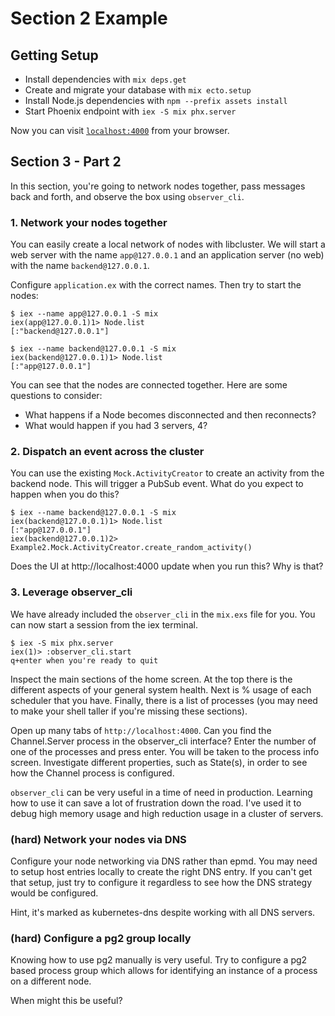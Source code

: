 # Section 2 Example

## Getting Setup

  * Install dependencies with `mix deps.get`
  * Create and migrate your database with `mix ecto.setup`
  * Install Node.js dependencies with `npm --prefix assets install`
  * Start Phoenix endpoint with `iex -S mix phx.server`

Now you can visit [`localhost:4000`](http://localhost:4000) from your browser.

## Section 3 - Part 2

In this section, you're going to network nodes together, pass messages back and forth,
and observe the box using `observer_cli`.

### 1. Network your nodes together

You can easily create a local network of nodes with libcluster. We will start a web server with the
name `app@127.0.0.1` and an application server (no web) with the name `backend@127.0.0.1`.

Configure `application.ex` with the correct names. Then try to start the nodes:

```
$ iex --name app@127.0.0.1 -S mix
iex(app@127.0.0.1)1> Node.list
[:"backend@127.0.0.1"]

$ iex --name backend@127.0.0.1 -S mix
iex(backend@127.0.0.1)1> Node.list
[:"app@127.0.0.1"]
```

You can see that the nodes are connected together. Here are some questions to consider:

* What happens if a Node becomes disconnected and then reconnects?
* What would happen if you had 3 servers, 4?

### 2. Dispatch an event across the cluster

You can use the existing `Mock.ActivityCreator` to create an activity from the backend node. This will trigger
a PubSub event. What do you expect to happen when you do this?

```
$ iex --name backend@127.0.0.1 -S mix
iex(backend@127.0.0.1)1> Node.list
[:"app@127.0.0.1"]
iex(backend@127.0.0.1)2> Example2.Mock.ActivityCreator.create_random_activity()
```

Does the UI at http://localhost:4000 update when you run this? Why is that?

### 3. Leverage observer_cli

We have already included the `observer_cli` in the `mix.exs` file for you. You can now start a session from
the iex terminal.

```
$ iex -S mix phx.server
iex(1)> :observer_cli.start
q+enter when you're ready to quit
```

Inspect the main sections of the home screen. At the top there is the different aspects of your
general system health. Next is % usage of each scheduler that you have. Finally, there is a list
of processes (you may need to make your shell taller if you're missing these sections).

Open up many tabs of `http://localhost:4000`. Can you find the Channel.Server process in the observer_cli
interface? Enter the number of one of the processes and press enter. You will be taken to the process info
screen. Investigate different properties, such as State(s), in order to see how the Channel process is
configured.

`observer_cli` can be very useful in a time of need in production. Learning how to use it can save a lot of
frustration down the road. I've used it to debug high memory usage and high reduction usage in a cluster of
servers.

### (hard) Network your nodes via DNS

Configure your node networking via DNS rather than epmd. You may need to setup host entries
locally to create the right DNS entry. If you can't get that setup, just try to configure
it regardless to see how the DNS strategy would be configured.

Hint, it's marked as kubernetes-dns despite working with all DNS servers.

### (hard) Configure a pg2 group locally

Knowing how to use pg2 manually is very useful. Try to configure a pg2 based process group which
allows for identifying an instance of a process on a different node.

When might this be useful?
